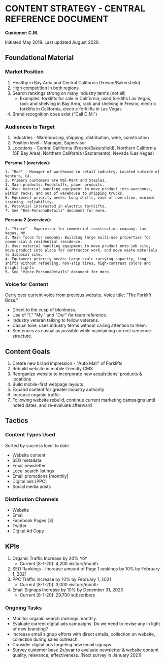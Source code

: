 # CONTENT STRATEGY - CENTRAL REFERENCE DOCUMENT

**Customer: C.M.**

Initiated May 2019. Last updated August 2020.



## Foundational Material
 
### Market Position
1. Healthy in Bay Area and Central California (Fresno/Bakersfield)
2. High competition in both regions
3. Search rankings strong on many industry terms (not all)
	- Examples: forklifts for sale in California, used forklifts Las Vegas, rack and shelving in Bay Area, rack and shelving in Fresno, electric forklifts in California, electric forklifts in Las Vegas 
4. Brand recognition does exist ("Call C.M.")

### Audiences to Target
1. Industries - Warehousing, shipping, distribution, wine, construction
2. Position level - Manager, Supervisor
3. Locations - Central California (Fresno/Bakersfield), Northern California (SF Bay Area), Northern California (Sacramento), Nevada (Las Vegas)

**Persona 1 (overview):**

	1. "Rod" - Manager of warehouse in retail industry. Located outside of Ventura, CA. 
	2. Primary customers are Wal-Mart and Staples. 
	3. Main products: Foodstuffs, paper products.
	4. Uses material handling equipment to move product into warehouse, within racks, and out of warehouse to shipping trucks.
	5. Equipment priority needs: Long shifts, ease of operation, minimal training, reliability. 
	6. Potential interested in electric forklifts.
	7. See "Rod-PersonaDetails" document for more.


**Persona 2 (overview):**

	1. "Vince" - Supervisor for commercial construction company. Las Vegas, NV.
	2. Main focus for company: Building large multi-use properties for commercial & residential residence.  
	3. Uses material handling equipment to move product onto job site, move product into place for contractor work, and move waste materials to disposal site.
	4. Equipment priority needs: Large-scale carrying capacity, long shifts without refueling, non-slip tires, high-contrast colors and bright lights
	5. See "Vince-PersonaDetails" document for more. 

### Voice for Content
Carry over current voice from previous website. Voice title: "The Forklift Boss." 

- Direct to the cusp of bluntness. 
- Use of "I," "My," and "Our" for team reference.
- Industry veteran talking to fellow veterans.
- Casual tone, uses industry terms without calling attention to them. 
- Sentences as casual as possible while maintaining correct sentence structure.


## Content Goals
1. Create new brand impression - "Auto Mall" of Forklifts
2. Rebuild website in mobile-friendly CMS
3. Reorganize website to incorporate new acquisitions' products & locations
4. Build mobile-first webpage layouts
5. Expand content for greater industry authority
6. Increase organic traffic
7. Following website rebuild, continue current marketing campaigns until noted dates, and re-evaluate afterward



## Tactics

### Content Types Used
Sorted by success level to date.

- Website content
- SEO metadata
- Email newsletter
- Local search listings
- Email promotions [monthly]
- Digital ads [PPC]
- Social media posts

### Distribution Channels
- Website
- Email
- Facebook Pages [3]
- Twitter
- Digital Ad Copy

## KPIs
1. Organic Traffic Increase by 20% YoY
	-  Current [8-1-20]: 4,200 visitors/month
2. SEO Rankings - Increase amount of Page 1 rankings by 10% by February 1, 2021
3. PPC Traffic Increase by 10% by February 1, 2021  
	- Current [8-1-20]: 3,000 visitors/month
4. Email Signups Increase by 10% by December 31, 2020
	- Current [8-1-20]: 29,700 subscribers

### Ongoing Tasks
- Monitor organic search rankings monthly.
- Evaluate current digital ads campaigns. Do we need to revise any in light of new branding? 
- Increase email signup efforts with direct emails, collection on website, collection during sales outreach.
- Consider digital ads targeting new email signups.
- Survey customer base 2x/year to evaluate newsletter & website content quality, relevance, effectiveness. [Next survey in January 2021]